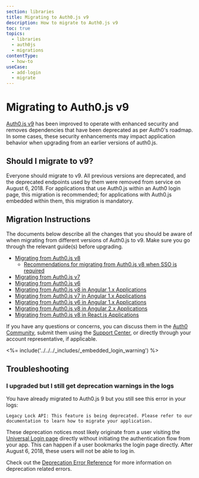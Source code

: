 ```yaml
---
section: libraries
title: Migrating to Auth0.js v9
description: How to migrate to Auth0.js v9
toc: true
topics:
  - libraries
  - auth0js
  - migrations
contentType:
  - how-to
useCase:
  - add-login
  - migrate
---
```

# Migrating to Auth0.js v9

[Auth0.js v9](/libraries/auth0js) has been improved to operate with enhanced security and removes dependencies that have been deprecated as per Auth0's roadmap. In some cases, these security enhancements may impact application behavior when upgrading from an earlier versions of auth0.js. 

## Should I migrate to v9?

Everyone should migrate to v9. All previous versions are deprecated, and the deprecated endpoints used by them were removed from service on August 6, 2018. For applications that use Auth0.js within an Auth0 login page, this migration is recommended; for applications with Auth0.js embedded within them, this migration is mandatory.

## Migration Instructions

The documents below describe all the changes that you should be aware of when migrating from different versions of Auth0.js to v9. Make sure you go through the relevant guide(s) before upgrading.

* [Migrating from Auth0.js v8](/libraries/auth0js/v9/migration-v8-v9)
    * [Recommendations for migrating from Auth0.js v8 when SSO is required](/guides/login/migration-sso)
* [Migrating from Auth0.js v7](/libraries/auth0js/v9/migration-v7-v9)
* [Migrating from Auth0.js v6](/libraries/auth0js/v9/migration-v6-v9)
* [Migrating from Auth0.js v8 in Angular 1.x Applications](/libraries/auth0js/v9/migration-angularjs-v8)
* [Migrating from Auth0.js v7 in Angular 1.x Applications](/libraries/auth0js/v9/migration-angularjs-v7)
* [Migrating from Auth0.js v6 in Angular 1.x Applications](/libraries/auth0js/v9/migration-angularjs-v6)
* [Migrating from Auth0.js v8 in Angular 2.x Applications](/libraries/auth0js/v9/migration-angular)
* [Migrating from Auth0.js v8 in React.js Applications](/libraries/auth0js/v9/migration-react)

If you have any questions or concerns, you can discuss them in the [Auth0 Community](https://community.auth0.com/), submit them using the [Support Center](${env.DOMAIN_URL_SUPPORT}), or directly through your account representative, if applicable. 

<%= include('../../../_includes/_embedded_login_warning') %>

## Troubleshooting

### I upgraded but I still get deprecation warnings in the logs

You have already migrated to Auth0.js 9 but you still see this error in your logs:

```text
Legacy Lock API: This feature is being deprecated. Please refer to our documentation to learn how to migrate your application.
```

These deprecation notices most likely originate from a user visiting the [Universal Login page](/hosted-pages/login) directly without initiating the authentication flow from your app. This can happen if a user bookmarks the login page directly. After August 6, 2018, these users will not be able to log in. 

Check out the [Deprecation Error Reference](/errors/deprecation-errors) for more information on deprecation related errors.
